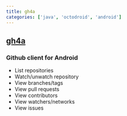 ```yaml
---
title: gh4a
categories: ['java', 'octodroid', 'android']
---
```

## [gh4a](https://github.com/slapperwan/gh4a)

### Github client for Android

* List repositories
* Watch/unwatch repository
* View branches/tags
* View pull requests
* View contributors
* View watchers/networks
* View issues
